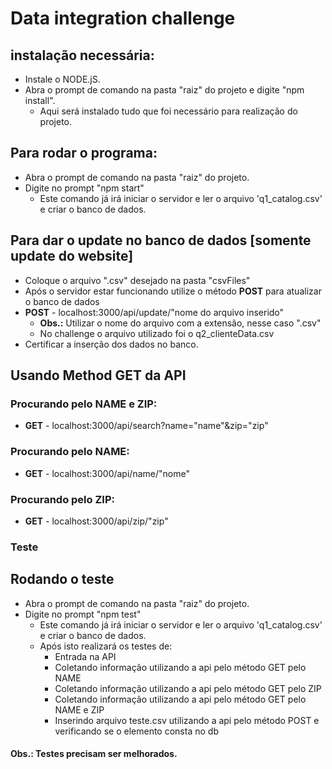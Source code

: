 # Data integration challenge

## instalação necessária:
 - Instale o NODE.jS.
 - Abra o prompt de comando na pasta "raiz" do projeto e digite "npm install".
    - Aqui será instalado tudo que foi necessário para realização do projeto.

## Para rodar o programa:
- Abra o prompt de comando na pasta "raiz" do projeto.
- Digite no prompt "npm start"
    - Este comando já irá iniciar o servidor e ler o arquivo 'q1_catalog.csv' e criar o banco de dados.

## Para dar o update no banco de dados [somente update do website]
- Coloque o arquivo ".csv" desejado na pasta "csvFiles"
- Após o servidor estar funcionando utilize o método **POST** para atualizar o banco de dados
- **POST** - localhost:3000/api/update/"nome do arquivo inserido"
    - **Obs.:** Utilizar o nome do arquivo com a extensão, nesse caso ".csv"
    - No challenge o arquivo utilizado foi o q2_clienteData.csv
- Certificar a inserção dos dados no banco.


## Usando Method GET da API

### Procurando pelo NAME e ZIP:
- **GET** - localhost:3000/api/search?name="name"&zip="zip"

### Procurando pelo NAME:
- **GET** - localhost:3000/api/name/"nome"

### Procurando pelo ZIP:
- **GET** - localhost:3000/api/zip/"zip"


### Teste

## Rodando o teste
- Abra o prompt de comando na pasta "raiz" do projeto.
- Digite no prompt "npm test"
    - Este comando já irá iniciar o servidor e ler o arquivo 'q1_catalog.csv' e criar o banco de dados.
    - Após isto realizará os testes de:
        - Entrada na API
        - Coletando informação utilizando a api pelo método GET pelo NAME
        - Coletando informação utilizando a api pelo método GET pelo ZIP
        - Coletando informação utilizando a api pelo método GET pelo NAME e ZIP
        - Inserindo arquivo teste.csv utilizando a api pelo método POST e verificando se o elemento consta no db

#### Obs.: Testes precisam ser melhorados.
